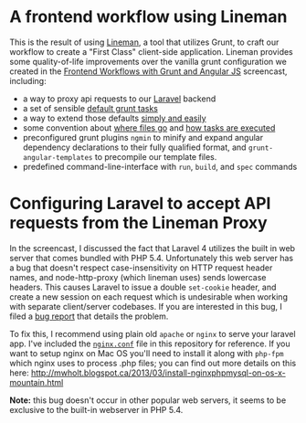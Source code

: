 # A frontend workflow using Lineman



This is the result of using [Lineman](http://www.linemanjs.com), a tool that utilizes Grunt, to craft our workflow to create a "First Class" client-side application. Lineman provides some quality-of-life improvements over the vanilla grunt configuration we created in the [Frontend Workflows with Grunt and Angular JS](http://www.youtube.com/watch?v=fSAgFxjFSqY) screencast, including:

* a way to proxy api requests to our [Laravel](https://github.com/davemo/frontend-workflows-with-grunt-and-angularjs/tree/master/laravel-backend) backend
* a set of sensible [default grunt tasks](https://github.com/testdouble/lineman/blob/master/config/application.coffee#L11)
* a way to extend those defaults [simply and easily](https://github.com/davemo/frontend-workflows-with-grunt-and-angularjs/blob/master/with-lineman/config/application.js)
* some convention about [where files go](https://github.com/davemo/frontend-workflows-with-grunt-and-angularjs/blob/master/with-lineman/config/files.js#L19) and [how tasks are executed](https://github.com/davemo/frontend-workflows-with-grunt-and-angularjs/blob/master/with-lineman/config/application.js#L27)
* preconfigured grunt plugins `ngmin` to minify and expand angular dependency declarations to their fully qualified format, and `grunt-angular-templates` to precompile our template files.
* predefined command-line-interface with `run`, `build`, and `spec` commands

# Configuring Laravel to accept API requests from the Lineman Proxy

In the screencast, I discussed the fact that Laravel 4 utilizes the built in web server that comes bundled with PHP 5.4. Unfortunately this web server has a bug that doesn't respect case-insensitivity on HTTP request header names, and node-http-proxy (which lineman uses) sends lowercase headers. This causes Laravel to issue a double `set-cookie` header, and create a new session on each request which is undesirable when working with separate client/server codebases. If you are interested in this bug, I filed a [bug report](https://github.com/laravel/framework/issues/1639) that details the problem.

To fix this, I recommend using plain old `apache` or `nginx` to serve your laravel app. I've included the [`nginx.conf`](https://github.com/davemo/frontend-workflows-with-grunt-and-angularjs/blob/master/with-lineman/nginx.config) file in this repository for reference. If you want to setup nginx on Mac OS you'll need to install it along with `php-fpm` which nginx uses to process .php files; you can find out more details on this here: http://mwholt.blogspot.ca/2013/03/install-nginxphpmysql-on-os-x-mountain.html

**Note:** this bug doesn't occur in other popular web servers, it seems to be exclusive to the built-in webserver in PHP 5.4.
